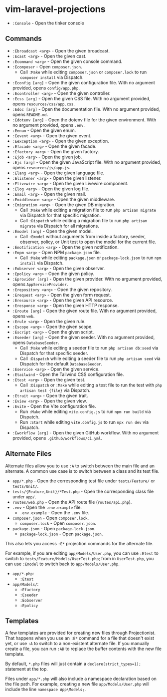 # vim-laravel-projections

- `:Console` - Open the tinker console

## Commands

- `:Ebroadcast <arg>` - Open the given broadcast.
- `:Ecast <arg>` - Open the given cast.
- `:Ecommand <arg>` - Open the given console command.
- `:Ecomposer` - Open `composer.json`.
    - Call `:Make` while editing `composer.json` or `composer.lock` to run `composer install` via Dispatch.
- `:Econfig [arg]` - Open the given configuration file. With no argument provided, opens `config/app.php`.
- `:Econtroller <arg>` - Open the given controller.
- `:Ecss [arg]` - Open the given CSS file. With no argument provided, opens `resources/css/app.css`.
- `:Edoc [arg]` - Open the documentation file. With no argument provided, opens `README.md`.
- `:Edotenv [arg]` - Open the dotenv file for the given environment. With no argument provided, opens `.env`.
- `:Eenum` - Open the given enum.
- `:Eevent <arg>` - Open the given event.
- `:Eexception <arg>` - Open the given exception.
- `:Efacade <arg>` - Open the given facade.
- `:Efactory <arg>` - Open the given factory.
- `:Ejob <arg>` - Open the given job.
- `:Ejs [arg]` - Open the given JavaScript file. With no argument provided, opens `resources/js/app.js`.
- `:Elang <arg>` - Open the given language file.
- `:Elistener <arg>` - Open the given listener.
- `:Elivewire <arg>` - Open the given Livewire component.
- `:Elog <arg>` - Open the given log file.
- `:Email <arg>` - Open the given mail.
- `:Emiddleware <arg>` - Open the given middleware.
- `:Emigration <arg>` - Open the given DB migration.
    - Call `:Make` while editing a migration file to run `php artisan migrate` via Dispatch for that specific migration.
    - Call `:Dispatch` while editing a migration file to run `php artisan migrate` via Dispatch for all migrations.
- `:Emodel [arg]` - Open the given model.
    - Call `:Emodel` without arguments from inside a factory, seeder, observer, policy, or Unit test to open the model for the current file.
- `:Enotification <arg>` - Open the given notification.
- `:Enpm <arg>` - Open NPM `package.json` file.
    - Call `:Make` while editing `package.json` or `package-lock.json` to run `npm install` via Dispatch.
- `:Eobserver <arg>` - Open the given observer.
- `:Epolicy <arg>` - Open the given policy.
- `:Eprovider [arg]` - Open the given provider. With no argument provided, opens `AppServiceProvider`.
- `:Erepository <arg>` - Open the given repository.
- `:Erequest <arg>` - Open the given form request.
- `:Eresource <arg>` - Open the given API resource.
- `:Eresponse <arg>` - Open the given HTTP response.
- `:Eroute [arg]` - Open the given route file. With no argument provided, opens `web`.
- `:Erule <arg>` - Open the given rule.
- `:Escope <arg>` - Open the given scope.
- `:Escript <arg>` - Open the given script.
- `:Eseeder [arg]` - Open the given seeder. With no argument provided, opens `DatabaseSeeder`.
    - Call `:Make` while editing a seeder file to run `php artisan db:seed` via Dispatch for that specific seeder.
    - Call `:Dispatch` while editing a seeder file to run `php artisan seed` via Dispatch for the default `DatabaseSeeder`.
- `:Eservice <arg>` - Open the given service.
- `:Etailwind` - Open the Tailwind CSS configuration file.
- `:Etest <arg>` - Open the given test.
    - Call `:Dispatch` or `:Make` while editing a test file to run the test with `php artisan test {file}` via Dispatch.
- `:Etrait <arg>` - Open the given trait.
- `:Eview <arg>` - Open the given view.
- `:Evite` - Open the Vite configuration file.
    - Run `:Make` while editing `vite.config.js` to run `npm run build` via Dispatch.
    - Run `:Start` while editing `vite.config.js` to run `npx run dev` via Dispatch.
- `:Eworkflow [arg]` - Open the given GitHub workflow. With no argument provided, opens `.github/workflows/ci.yml`.

## Alternate Files

Alternate files allow you to use `:A` to switch between the main file and an alternate. A common use case is to switch between a class and its test file.

- `app/*.php` - Open the corresponding test file under `tests/Feature/` or `tests/Unit/`.
- `tests/{Feature,Unit}/*Test.php` - Open the corresponding class file under `app/`.
- `routes/web.php` - Open the API route file (`routes/api.php`).
- `.env` - Open the `.env.example` file.
    - `.env.example` - Open the `.env` file.
- `composer.json` - Open `composer.lock`.
    - `composer.lock` - Open `composer.json`.
- `package.json` - Open `package-lock.json`.
    - `package-lock.json` - Open `package.json`.

This also lets you access `:E*` projection commands for the alternate file.

For example, if you are editing `app/Models/User.php`, you can use `:Etest` to switch to `tests/Feature/Models/UserTest.php`; from in `UserTest.php`, you can use `:Emodel` to switch back to `app/Models/User.php`.

- `app/*.php`:
    - `:Etest`
- `app/Models/`:
    - `:Efactory`
    - `:Eseeder`
    - `:Eobserver`
    - `:Epolicy`

## Templates

A few templates are provided for creating new files through Projectionist.
That happens when you use an `:E*` command for a file that doesn't exist yet,
or use `:A` to switch to a non-existent alternate file. If you manually create
a file, you can run `:AD` to replace the buffer contents with the new file
template.

By default, `*.php` files will just contain a `declare(strict_types=1);`
statement at the top.

Files under `app/*.php` will also include a namespace declaration based on the
file path. For example, creating a new file `app/Models/User.php` will include
the line `namespace App\Models;`.

